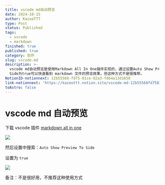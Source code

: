 ```yaml
---
title: vscode md自动预览
date: 2024-10-15
author: KazooTTT
type: Post
status: Published
tags:
  - vscode
  - markdown
finished: true
published: true
category: 软件
slug: vscode-md
description: >-
  vscode md自动预览是使用Markdown All In One插件实现的，通过设置Auto Show Preview To
  Side为true可以快速看到 markdown 文件的预览效果，但这种方式不是很推荐。
NotionID-notionnext: 12b55568-fd75-81ce-82a3-fdb4a13d1658
link-notionnext: 'https://kazoottt.notion.site/vscode-md-12b55568fd7581ce82a3fdb4a13d1658'
toAstro: false
---
```


# vscode md 自动预览

下载 vscode 插件 [markdown all in one](https://marketplace.visualstudio.com/items?itemName=yzhang.markdown-all-in-one)

![](https://pictures.kazoottt.top/2024/10/20241008-06de87aaa5f12185ae5cd1f212fb2b11.png)

然后设置中搜索：`Auto Show Preview To Side`

设置为 `true`

![](https://pictures.kazoottt.top/2024/10/20241008-dbe9d4f67feca3cfebb635c2a555eb84.png)

备注：不是很好用，不推荐这种使用方式
